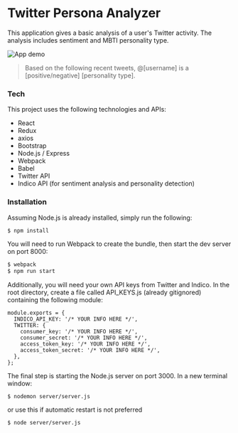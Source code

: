 # Twitter Persona Analyzer

This application gives a basic analysis of a user's Twitter activity. The analysis includes sentiment and MBTI personality type.

![App demo](http://http://imgur.com/PLL27VD)

> Based on the following recent tweets, @[username] is a [positive/negative] [personality type].

### Tech

This project uses the following technologies and APIs:
* React
* Redux
* axios
* Bootstrap
* Node.js / Express
* Webpack
* Babel
* Twitter API
* Indico API (for sentiment analysis and personality detection)

### Installation

Assuming Node.js is already installed, simply run the following:
```sh
$ npm install
```
You will need to run Webpack to create the bundle, then start the dev server on port 8000:
```sh
$ webpack
$ npm run start
```
Additionally, you will need your own API keys from Twitter and Indico. In the root directory, create a file called API_KEYS.js (already gitignored) containing the following module:
```
module.exports = {
  INDICO_API_KEY: '/* YOUR INFO HERE */',
  TWITTER: {
    consumer_key: '/* YOUR INFO HERE */',
    consumer_secret: '/* YOUR INFO HERE */',
    access_token_key: '/* YOUR INFO HERE */',
    access_token_secret: '/* YOUR INFO HERE */',
  },
};
```

The final step is starting the Node.js server on port 3000. In a new terminal window:
```
$ nodemon server/server.js
```
or use this if automatic restart is not preferred
```
$ node server/server.js
```


